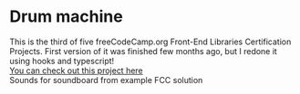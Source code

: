 # Drum machine
This is the third of five freeCodeCamp.org Front-End Libraries Certification Projects. First version of it was finished few months ago, but I redone it using hooks and typescript!  
<a href="https://wojwozniak.github.io/tsx-drum-machine/">You can check out this project here</a>   
Sounds for soundboard from example FCC solution
